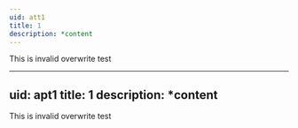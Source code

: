 ```yaml
---
uid: att1
title: 1
description: *content
---
```


This is invalid overwrite test

---
uid: apt1
title: 1
description: *content
---

This is invalid overwrite test
